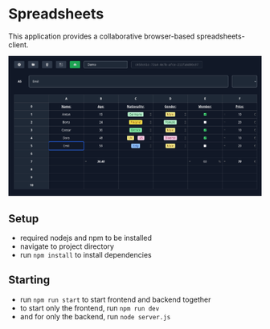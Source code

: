 # Spreadsheets

This application provides a collaborative browser-based spreadsheets-client.

![](./public/demo.png)

## Setup

-   required nodejs and npm to be installed
-   navigate to project directory
-   run `npm install` to install dependencies

## Starting

-   run `npm run start` to start frontend and backend together
-   to start only the frontend, run `npm run dev`
-   and for only the backend, run `node server.js`
